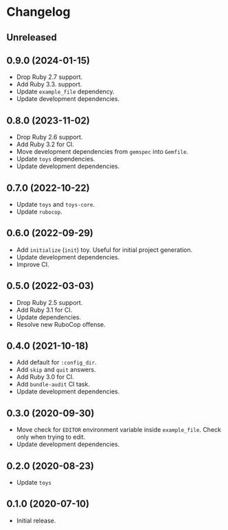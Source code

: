 # Changelog

## Unreleased

## 0.9.0 (2024-01-15)

*   Drop Ruby 2.7 support.
*   Add Ruby 3.3. support.
*   Update `example_file` dependency.
*   Update development dependencies.

## 0.8.0 (2023-11-02)

*   Drop Ruby 2.6 support.
*   Add Ruby 3.2 for CI.
*   Move development dependencies from `gemspec` into `Gemfile`.
*   Update `toys` dependencies.
*   Update development dependencies.

## 0.7.0 (2022-10-22)

*   Update `toys` and `toys-core`.
*   Update `rubocop`.

## 0.6.0 (2022-09-29)

*   Add `initialize` (`init`) toy.
    Useful for initial project generation.
*   Update development dependencies.
*   Improve CI.

## 0.5.0 (2022-03-03)

*   Drop Ruby 2.5 support.
*   Add Ruby 3.1 for CI.
*   Update dependencies.
*   Resolve new RuboCop offense.

## 0.4.0 (2021-10-18)

*   Add default for `:config_dir`.
*   Add `skip` and `quit` answers.
*   Add Ruby 3.0 for CI.
*   Add `bundle-audit` CI task.
*   Update development dependencies.

## 0.3.0 (2020-09-30)

*   Move check for `EDITOR` environment variable inside `example_file`.
    Check only when trying to edit.
*   Update development dependencies.

## 0.2.0 (2020-08-23)

*   Update `toys`

## 0.1.0 (2020-07-10)

*   Initial release.
